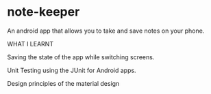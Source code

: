 # note-keeper
An android app that allows you to take and save notes on your phone.

WHAT I LEARNT

Saving the state of the app while switching screens.


Unit Testing using the JUnit for Android apps.


Design principles of the material design
